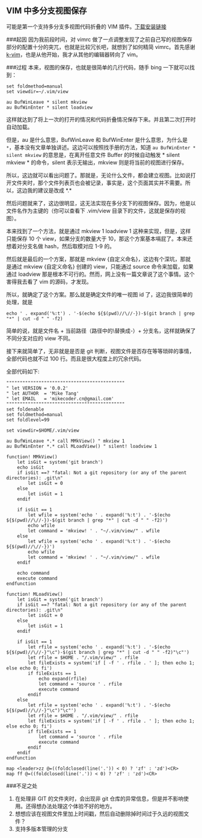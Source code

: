 VIM 中多分支视图保存
---
可能是第一个支持多分支多视图代码折叠的 VIM 插件。[下载安装链接](https://github.com/MikeCoder/code-fold.vim)

###起因
因为我前段时间，对 vimrc 做了一点调整发现了之前自己写的视图保存部分的配置十分的突兀，也就是比较冗长吧，就想到了如何精简 vimrc。首先感谢 [k-vim](https://github.com/wklken/k-vim)，也是从他开始，我才从其他的编辑器转向了 vim。

###过程
本来，视图的保存，也就是很简单的几行代码，随手 bing 一下就可以找到：

```
set foldmethod=manual
set viewdir=~/.vim/view

au BufWinLeave * silent mkview
au BufWinEnter * silent loadview
```

这样就达到了将上一次的打开的情况和代码折叠情况保存下来。并且第二次打开时自动加载。

但是，au 是什么意思，BufWinLeave 和 BufWinEnter 是什么意思，为什么是 `*`，基本没有文章单独讲述。这边可以按照找手册的方法，知道 `au BufWinEnter * silent mkview` 的意思是，在离开任意文件 Buffer 的时候自动触发 * silent mkview * 的命令，silent 表示无输出，mkview 则是将当前的视图进行保存。

所以，这边就可以看出问题了。那就是，无论什么文件，都会建立视图。比如说打开文件夹时，那个文件列表页也会被记录，事实是，这个页面其实并不需要。所以，这边我的建议是改成 \*.\*

然后问题就来了，这边很明显，这无法实现在多分支下的视图保存。因为，他是以文件名作为主键的（你可以查看下 .vim/view 目录下的文件，这就是保存的视图）。

本来找到了一个方法，就是通过 mkview 1 loadview 1 这种来实现，但是，这样只能保存 10 个 view，如果分支的数量大于 10，那这个方案基本嗝屁了。本来还想着对分支名做 hash，然后取模对应 1-9 的。

然后就是最后的一个方案，那就是 mkview {自定义命名}，这边有个深坑，那就是通过 mkview {自定义命名} 创建的 view，只能通过 source 命令来加载，如果通过 loadview 那是根本不可行的。然而，网上没有一篇文章说了这个事情。这个害得我去看了 vim 的源码，才发现。

所以，就确定了这个方案。那么就是确定文件的唯一视图 id 了，这边我很简单的处理，就是
```
echo ' . expand('%:t') . '-$(echo ${$(pwd)//\//-})-$(git branch | grep "*" | cut -d " " -f2)
```
简单的说，就是文件名 + 当前路径（路径中的\替换成-）+ 分支名，这样就确保了不同分支对应的 view 不同。

接下来就简单了，无非就是是否是 git 判断，视图文件是否存在等等琐碎的事情，全部代码也就不过 100 行。而且是很大程度上的冗余代码。

全部代码如下:
```
""""""""""""""""""""""""""""""""""""""""""""
" let VERSION = '0.0.2'
" let AUTHOR  = 'Mike Tang'
" let EMAIL   = 'mikecoder.cn@gmail.com'
""""""""""""""""""""""""""""""""""""""""""""
set foldenable
set foldmethod=manual
set foldlevel=99

set viewdir=$HOME/.vim/view

au BufWinLeave *.* call MMkView() " mkview 1
au BufWinEnter *.* call MLoadView() " silent! loadview 1

function! MMkView()
    let isGit = system('git branch')
    echo isGit
    if isGit ==? "fatal: Not a git repository (or any of the parent directories): .git\n"
        let isGit = 0
    else
        let isGit = 1
    endif

    if isGit == 1
        let wfile = system('echo ' . expand('%:t') . '-$(echo ${$(pwd)//\//-})-$(git branch | grep "*" | cut -d " " -f2)')
        echo wfile
        let command = 'mkview! ' . "~/.vim/view/" . wfile
    else
        let wfile = system('echo ' . expand('%:t') . '-$(echo ${$(pwd)//\//-})')
        echo wfile
        let command = 'mkview! ' . "~/.vim/view/" . wfile
    endif

    echo command
    execute command
endfunction

function! MLoadView()
    let isGit = system('git branch')
    if isGit ==? "fatal: Not a git repository (or any of the parent directories): .git\n"
        let isGit = 0
    else
        let isGit = 1
    endif

    if isGit == 1
        let rfile = system('echo ' . expand('%:t') . '-$(echo ${$(pwd)//\//-}"\c")-$(git branch | grep "*" | cut -d " " -f2)"\c"')
        let rfile = $HOME . "/.vim/view/" . rfile
        let fileExists = system('if [ -f ' . rfile . ' ]; then echo 1; else echo 0; fi')
        if fileExists == 1
            echo expand(rfile)
            let command = 'source ' . rfile
            execute command
        endif
    else
        let rfile = system('echo ' . expand('%:t') . '-$(echo ${$(pwd)//\//-}"\c")"\c"')
        let rfile = $HOME . "/.vim/view/" . rfile
        let fileExists = system('if [ -f ' . rfile . ' ]; then echo 1; else echo 0; fi')
        if fileExists == 1
            let command = 'source ' . rfile
            execute command
        endif
    endif
endfunction

map <leader>zz @=((foldclosed(line('.')) < 0) ? 'zf' : 'zd')<CR>
map ff @=((foldclosed(line('.')) < 0) ? 'zf' : 'zd')<CR>
```


###不足之处
1. 在处理非 GIT 的文件夹时，会出现非 git 仓库的异常信息，但是并不影响使用。还得想办法处理这个体验不好的地方。
2. 想想应该在视图文件里加上时间戳，然后自动删除掉时间过于久远的视图文件？
3. 支持多版本管理的分支
